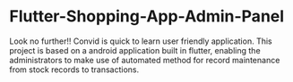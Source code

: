 # Flutter-Shopping-App-Admin-Panel
Look no further!! Convid is quick to learn user friendly application. This project is based on a android application built in flutter, enabling the administrators to make use of automated method for record maintenance from stock records to transactions.
